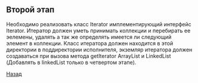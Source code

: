 ## Второй этап
Необходимо реализовать класс Iterator имплементирующий интерфейс Iterator.
Итератор должен уметь принимать коллекции и перебирать ее эелемены, удалять а так
же определять имеется ли следующий элемент в коллекции. Класс итератора должен
находится в этой директории в поддиректории исполнителя, экземляр итератора
должен создаваться при вызова метода getIterator ArrayList и LinkedList (Добавлять в 
linkedList только в четвертом этапе).

[Назад](../readme.md)
